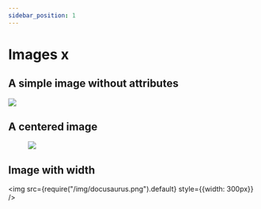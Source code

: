```yaml
---
sidebar_position: 1
---
```


# Images x

## A simple image without attributes

![](/img/docusaurus.png)

## A centered image

<figure style={{textAlign: center}}>
  <img src={require('/img/docusaurus.png').default} />
</figure>

## Image with width

<img src={require("/img/docusaurus.png").default} style={{width: 300px}} />
